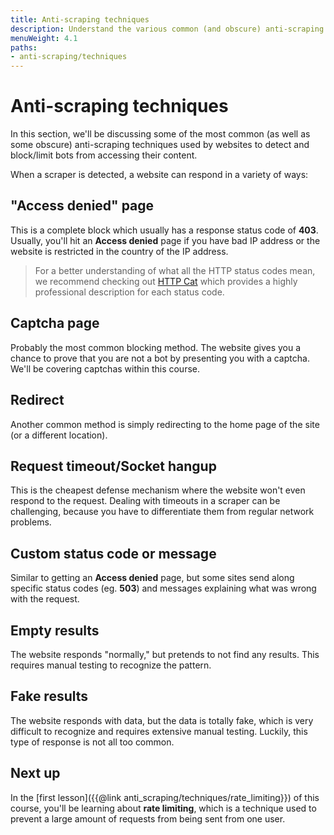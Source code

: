 ```yaml
---
title: Anti-scraping techniques
description: Understand the various common (and obscure) anti-scraping techniques used by websites to prevent bots from accessing their content.
menuWeight: 4.1
paths:
- anti-scraping/techniques
---
```


# [](#anti-scraping-techniques) Anti-scraping techniques

In this section, we'll be discussing some of the most common (as well as some obscure) anti-scraping techniques used by websites to detect and block/limit bots from accessing their content.

When a scraper is detected, a website can respond in a variety of ways:

## [](#access-denied) "Access denied" page

This is a complete block which usually has a response status code of **403**. Usually, you'll hit an **Access denied** page if you have bad IP address or the website is restricted in the country of the IP address.

> For a better understanding of what all the HTTP status codes mean, we recommend checking out [HTTP Cat](https://http.cat/) which provides a highly professional description for each status code.

## [](#captcha) Captcha page

Probably the most common blocking method. The website gives you a chance to prove that you are not a bot by presenting you with a captcha. We'll be covering captchas within this course.

## [](#redirect) Redirect

Another common method is simply redirecting to the home page of the site (or a different location).

## [](#request-timeout) Request timeout/Socket hangup

This is the cheapest defense mechanism where the website won't even respond to the request. Dealing with timeouts in a scraper can be challenging, because you have to differentiate them from regular network problems.

## [](#custom-status-code) Custom status code or message

Similar to getting an **Access denied** page, but some sites send along specific status codes (eg. **503**) and messages explaining what was wrong with the request.

## [](#empty-results) Empty results

The website responds "normally," but pretends to not find any results. This requires manual testing to recognize the pattern.

## [](#fake-results) Fake results

The website responds with data, but the data is totally fake, which is very difficult to recognize and requires extensive manual testing. Luckily, this type of response is not all too common.

## [](#next) Next up

In the [first lesson]({{@link anti_scraping/techniques/rate_limiting}}) of this course, you'll be learning about **rate limiting**, which is a technique used to prevent a large amount of requests from being sent from one user.